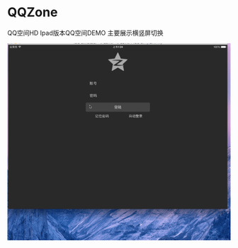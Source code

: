 # QQZone
  
  QQ空间HD  Ipad版本QQ空间DEMO  主要展示横竖屏切换 
  
 

![](https://github.com/lijs11/QQZone/blob/master/QQZone/Other/QQZone.gif)


